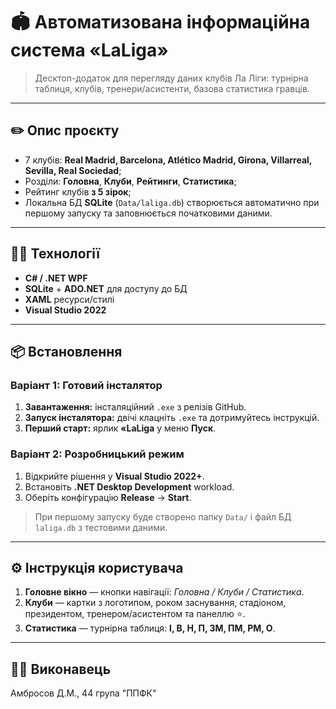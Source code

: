 # 🏟️ Автоматизована інформаційна система «LaLiga»

> Десктоп-додаток для перегляду даних клубів Ла Ліги: турнірна таблиця, клубів, тренери/асистенти, базова статистика гравців.

---
## :pencil2: Опис проєкту

- 7 клубів: **Real Madrid, Barcelona, Atlético Madrid, Girona, Villarreal, Sevilla, Real Sociedad**;  
- Розділи: **Головна**, **Клуби**, **Рейтинги**, **Статистика**;
- Рейтинг клубів **з 5 зірок**;  
- Локальна БД **SQLite** (`Data/laliga.db`) створюється автоматично при першому запуску та заповнюється початковими даними.

---

## 👨‍💻 Технології

- **C# / .NET WPF**
- **SQLite** + **ADO.NET** для доступу до БД
- **XAML** ресурси/стилі
- **Visual Studio 2022**

---

## 📦 Встановлення

### Варіант 1: Готовий інсталятор
1. **Завантаження:** інсталяційний `.exe` з релізів GitHub.
2. **Запуск інсталятора:** двічі клацніть `.exe` та дотримуйтесь інструкцій.
3. **Перший старт:** ярлик **«LaLiga** у меню **Пуск**.

### Варіант 2: Розробницький режим
1. Відкрийте рішення у **Visual Studio 2022+**.
2. Встановіть **.NET Desktop Development** workload.
3. Оберіть конфігурацію **Release** → **Start**.

> При першому запуску буде створено папку `Data/` і файл БД `laliga.db` з тестовими даними.

---

## ⚙️ Інструкція користувача

1. **Головне вікно** — кнопки навігації: *Головна / Клуби / Статистика*.  
2. **Клуби** — картки з логотипом, роком заснування, стадіоном, президентом, тренером/асистентом та панеллю ⭐.  
3. **Статистика** — турнірна таблиця: **І, В, Н, П, ЗМ, ПМ, РМ, О**. 

---

## 👨‍🦱 Виконавець

Амбросов Д.М., 44 група "ППФК"
